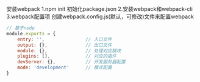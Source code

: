 安装webpack
1.npm init 初始化package.json
2.安装webpack和webpack-cli
3.webpack配置项 创建webpack.config.js(默认，可修改)文件来配置webpack
```javascript
// 基于node
module.exports = {
    entry: '',               // 入口文件
    output: {},              // 出口文件
    module: {},              // 处理对应模块
    plugins: [],             // 对应的插件
    devServer: {},           // 开发服务器配置
    mode: 'development'      // 模式配置
}
```